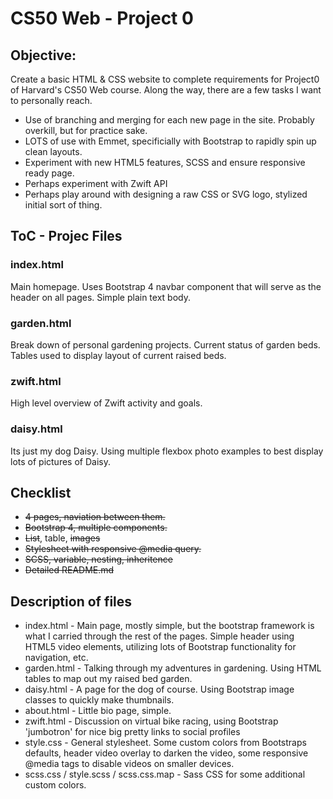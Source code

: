 # CS50 Web - Project 0
## Objective:
Create a basic HTML & CSS website to complete requirements for Project0 of Harvard's CS50 Web course. Along the way, there are a few tasks I want to personally reach.
* Use of branching and merging for each new page in the site. Probably overkill, but for practice sake.
* LOTS of use with Emmet, specificially with Bootstrap to rapidly spin up clean layouts.
* Experiment with new HTML5 features, SCSS and ensure responsive ready page.
* Perhaps experiment with Zwift API
* Perhaps play around with designing a raw CSS or SVG logo, stylized initial sort of thing.
## ToC - Projec Files
### index.html
Main homepage. Uses Bootstrap 4 navbar component that will serve as the header on all pages. Simple plain text body.
### garden.html
Break down of personal gardening projects. Current status of garden beds. Tables used to display layout of current raised beds. 
### zwift.html
High level overview of Zwift activity and goals. 
### daisy.html
Its just my dog Daisy. Using multiple flexbox photo examples to best display lots of pictures of Daisy. 

## Checklist
* ~~4 pages, naviation between them.~~
* ~~Bootstrap 4, multiple components.~~ 
* ~~List~~, table, ~~images~~
* ~~Stylesheet with responsive @media query.~~
* ~~SCSS, variable, nesting, inheritence~~
* ~~Detailed README.md~~

## Description of files
* index.html - Main page, mostly simple, but the bootstrap framework is what I carried through the rest of the pages. Simple header using HTML5 video elements, utilizing lots of Bootstrap functionality for navigation, etc.
* garden.html - Talking through my adventures in gardening. Using HTML tables to map out my raised bed garden. 
* daisy.html - A page for the dog of course. Using Bootstrap image classes to quickly make thumbnails. 
* about.html - Little bio page, simple.
* zwift.html - Discussion on virtual bike racing, using Bootstrap 'jumbotron' for nice big pretty links to social profiles
* style.css - General stylesheet. Some custom colors from Bootstraps defaults, header video overlay to darken the video, some responsive @media tags to disable videos on smaller devices. 
* scss.css / style.scss / scss.css.map - Sass CSS for some additional custom colors.